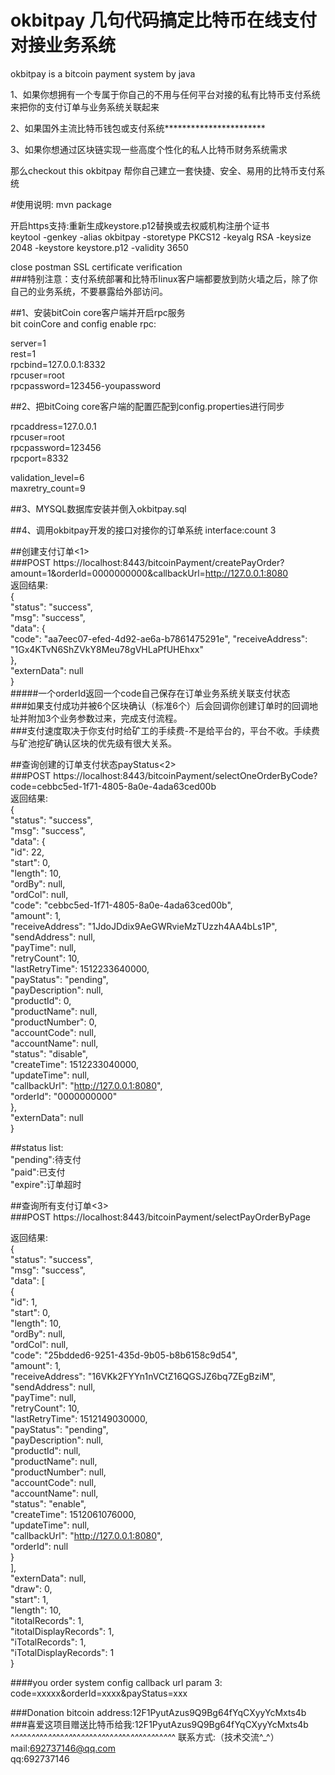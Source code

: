 # okbitpay 几句代码搞定比特币在线支付对接业务系统   
okbitpay is a bitcoin payment system by java   

1、如果你想拥有一个专属于你自己的不用与任何平台对接的私有比特币支付系统来把你的支付订单与业务系统关联起来   

2、如果国外主流比特币钱包或支付系统***********************   

3、如果你想通过区块链实现一些高度个性化的私人比特币财务系统需求   

那么checkout this okbitpay 帮你自己建立一套快捷、安全、易用的比特币支付系统   




#使用说明:   mvn package

开启https支持:重新生成keystore.p12替换或去权威机构注册个证书   
keytool -genkey -alias okbitpay  -storetype PKCS12 -keyalg RSA -keysize 2048  -keystore keystore.p12 -validity 3650   

close postman SSL certificate verification   
###特别注意：支付系统部署和比特币linux客户端都要放到防火墙之后，除了你自己的业务系统，不要暴露给外部访问。   

##1、安装bitCoin core客户端并开启rpc服务        
bit coinCore and config enable rpc:   

server=1   
rest=1   
rpcbind=127.0.0.1:8332   
rpcuser=root   
rpcpassword=123456-youpassword   



##2、把bitCoing core客户端的配置匹配到config.properties进行同步   

rpcaddress=127.0.0.1   
rpcuser=root   
rpcpassword=123456   
rpcport=8332   

validation_level=6   
maxretry_count=9   

##3、MYSQL数据库安装并倒入okbitpay.sql        

##4、调用okbitpay开发的接口对接你的订单系统 interface:count 3  
    
##创建支付订单<1>    
###POST https://localhost:8443/bitcoinPayment/createPayOrder?amount=1&orderId=0000000000&callbackUrl=http://127.0.0.1:8080   
返回结果:   
{  
    "status": "success",  
    "msg": "success",  
    "data": {  
        "code": "aa7eec07-efed-4d92-ae6a-b7861475291e",
        "receiveAddress": "1Gx4KTvN6ShZVkY8Meu78gVHLaPfUHEhxx"  
    },  
    "externData": null  
}   
#####一个orderId返回一个code自己保存在订单业务系统关联支付状态   
###如果支付成功并被6个区块确认（标准6个）后会回调你创建订单时的回调地址并附加3个业务参数过来，完成支付流程。      
###支付速度取决于你支付时给矿工的手续费-不是给平台的，平台不收。手续费与矿池挖矿确认区块的优先级有很大关系。   


##查询创建的订单支付状态payStatus<2>   
###POST https://localhost:8443/bitcoinPayment/selectOneOrderByCode?code=cebbc5ed-1f71-4805-8a0e-4ada63ced00b       
返回结果:    
{   
    "status": "success",   
    "msg": "success",   
    "data": {   
        "id": 22,   
        "start": 0,   
        "length": 10,    
        "ordBy": null,    
        "ordCol": null,   
        "code": "cebbc5ed-1f71-4805-8a0e-4ada63ced00b",   
        "amount": 1,   
        "receiveAddress": "1JdoJDdix9AeGWRvieMzTUzzh4AA4bLs1P",    
        "sendAddress": null,   
        "payTime": null,   
        "retryCount": 10,   
        "lastRetryTime": 1512233640000,  
        "payStatus": "pending",   
        "payDescription": null,   
        "productId": 0,   
        "productName": null,   
        "productNumber": 0,   
        "accountCode": null,   
        "accountName": null,   
        "status": "disable",   
        "createTime": 1512233040000,    
        "updateTime": null,   
        "callbackUrl": "http://127.0.0.1:8080",    
        "orderId": "0000000000"    
    },    
    "externData": null   
}   
 
##status list:     
"pending":待支付    
"paid":已支付    
"expire":订单超时    

##查询所有支付订单<3>   
###POST https://localhost:8443/bitcoinPayment/selectPayOrderByPage   

返回结果:  
{   
    "status": "success",  
    "msg": "success",  
    "data": [  
        {  
            "id": 1,  
            "start": 0,  
            "length": 10,  
            "ordBy": null,  
            "ordCol": null,  
            "code": "25bdded6-9251-435d-9b05-b8b6158c9d54",  
            "amount": 1,  
            "receiveAddress": "16VKk2FYYn1nVCtZ16QGSJZ6bq7ZEgBziM",  
            "sendAddress": null,  
            "payTime": null,  
            "retryCount": 10,  
            "lastRetryTime": 1512149030000,  
            "payStatus": "pending",  
            "payDescription": null,  
            "productId": null,  
            "productName": null,  
            "productNumber": null,  
            "accountCode": null,  
            "accountName": null,  
            "status": "enable",  
            "createTime": 1512061076000,  
            "updateTime": null,  
            "callbackUrl": "http://127.0.0.1:8080",  
            "orderId": null  
        }  
    ],  
    "externData": null,  
    "draw": 0,  
    "start": 1,  
    "length": 10,  
    "itotalRecords": 1,  
    "itotalDisplayRecords": 1,  
    "iTotalRecords": 1,  
    "iTotalDisplayRecords": 1  
}  
   
####you order system config callback url param 3: code=xxxxx&orderId=xxxx&payStatus=xxx   


###Donation bitcoin address:12F1PyutAzus9Q9Bg64fYqCXyyYcMxts4b    
###喜爱这项目赠送比特币给我:12F1PyutAzus9Q9Bg64fYqCXyyYcMxts4b   
^_^^_^^_^^_^^_^^_^^_^^_^^_^^_^^_^^_^^_^^_^^_^^_^^_^^_^^_^^_^
联系方式:（技术交流^_^）   
mail:692737146@qq.com    
qq:692737146    

